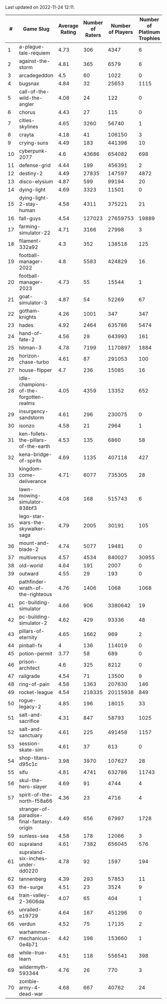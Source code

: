 Last updated on 2022-11-24 12:11.


|#|Game Slug|Average Rating|Number of Raters|Number of Players|Number of Platinum Trophies|Max Rarity (%)|
|---|---|---|---|---|---|---|
|1|a-plague-tale-requiem|4.73|306|4347|6|92|
|2|against-the-storm|4.81|365|6579|6|26|
|3|arcadegeddon|4.5|60|1022|0|94|
|4|bugsnax|4.84|32|25653|1115|97|
|5|call-of-the-wild-the-angler|4.08|24|122|0|97|
|6|chorus|4.43|27|115|0|84|
|7|cities-skylines|4.65|3260|56740|1|75|
|8|crayta|4.18|41|106150|3|23|
|9|crying-suns|4.49|183|441396|10|65|
|10|cyberpunk-2077|4.6|43686|654082|698|62|
|11|defense-grid|4.44|199|456391|2|80|
|12|destiny-2|4.49|27835|147597|4872|95|
|13|disco-elysium|4.87|599|99194|20|28|
|14|dying-light|4.69|3323|11501|0|96|
|15|dying-light-2-stay-human|4.58|4311|375221|21|0.6|
|16|fall-guys|4.54|127023|27659753|19889|4|
|17|farming-simulator-22|4.71|3166|27998|3|80|
|18|filament-332a92|4.3|352|138518|125|93|
|19|football-manager-2022|4.8|5583|424829|16|49|
|20|football-manager-2023|4.73|55|15544|1|80|
|21|goat-simulator-3|4.87|54|52269|67|90|
|22|gotham-knights|4.26|1001|347|347|34|
|23|hades|4.92|2464|635786|5474|89|
|24|hand-of-fate-2|4.56|29|643993|161|72|
|25|hitman-3|4.78|7199|1170897|1884|48|
|26|horizon-chase-turbo|4.61|87|291053|100|83|
|27|house-flipper|4.7|236|15085|16|93|
|28|idle-champions-of-the-forgotten-realms|4.05|4359|13352|652|0.1|
|29|insurgency-sandstorm|4.61|296|230075|0|6|
|30|isonzo|4.58|21|2964|1|61|
|31|ken-follets-the-pillars-of-the-earth|4.53|135|6860|58|49|
|32|kena-bridge-of-spirits|4.69|1135|407118|427|94|
|33|kingdom-come-deliverance|4.71|6077|735305|28|30|
|34|lawn-mowing-simulator-838bf3|4.08|168|515743|6|88|
|35|lego-star-wars-the-skywalker-saga|4.79|2005|30191|105|98|
|36|mount-and-blade-2|4.74|5077|19481|0|5|
|37|multiversus|4.57|4534|840027|30955|78|
|38|old-world|4.64|191|2007|0|86|
|39|outward|4.55|29|193|0|80|
|40|pathfinder-wrath-of-the-righteous|4.76|1406|1068|1068|39|
|41|pc-building-simulator|4.66|906|3380642|19|48|
|42|pc-building-simulator-2|4.62|429|93336|48|75|
|43|pillars-of-eternity|4.65|1662|969|2|80|
|44|pinball-fx|4|136|114019|0|86|
|45|potion-permit|3.77|58|689|0|98|
|46|prison-architect|4.6|325|8212|0|39|
|47|railgrade|4.54|71|13500|9|98|
|48|ring-of-pain|4.58|1363|207630|146|96|
|49|rocket-league|4.54|218335|20115938|849|75|
|50|rogue-legacy-2|4.85|196|18015|33|0.8|
|51|salt-and-sacrifice|4.31|847|58793|1025|91|
|52|salt-and-sanctuary|4.61|225|491458|1157|83|
|53|session-skate-sim|4.61|37|613|0|27|
|54|shop-titans-d95c1c|3.98|3970|107627|28|98|
|55|sifu|4.81|4741|632786|11743|96|
|56|skul-the-hero-slayer|4.69|91|4744|4|96|
|57|spirit-of-the-north-f58a66|4.36|23|4716|4|58|
|58|stranger-of-paradise-final-fantasy-origin|4.49|656|67997|1728|98|
|59|sunless-sea|4.58|178|12066|3|37|
|60|supraland|4.61|7382|656045|576|99|
|61|supraland-six-inches-under-dd0220|4.78|92|1597|194|99|
|62|tannenberg|4.39|293|57853|11|85|
|63|the-surge|4.51|23|3524|9|94|
|64|train-valley-2-3606da|4.07|65|404|1|88|
|65|unrailed-e19729|4.64|167|451296|0|3|
|66|verdun|4.52|75|17135|2|72|
|67|warhammer-mechanicus-0e4b71|4.42|198|153660|1|24|
|68|while-true-learn|4.51|118|556541|398|93|
|69|wildermyth-593344|4.76|26|770|3|0.8|
|70|zombie-army-4-dead-war|4.68|667|40762|24|66|
